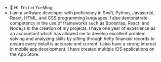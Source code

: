 - 👋 Hi, I’m Lin Yu-Ming
- I am a software developer with proficiency in Swift, Python, Javascript, React, HTML, and CSS programming languages. I also demonstrate competency in the use of frameworks such as Bootstrap, React, and Node.js in the creation of my projects. I have one year of experience as an accountant which has allowed me to develop excellent problem solving and analyzing skills by sifting through hefty financial records to ensure every detail is accurate and current. I also have a strong interest in mobile app development. I have created multiple iOS applications on the App Store.

<!---
Yul857/Yul857 is a ✨ special ✨ repository because its `README.md` (this file) appears on your GitHub profile.
You can click the Preview link to take a look at your changes.
--->
